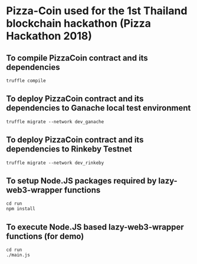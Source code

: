 # Pizza-Coin used for the 1st Thailand blockchain hackathon (Pizza Hackathon 2018)

## To compile PizzaCoin contract and its dependencies
```
truffle compile
```

## To deploy PizzaCoin contract and its dependencies to Ganache local test environment
```
truffle migrate --network dev_ganache
```

## To deploy PizzaCoin contract and its dependencies to Rinkeby Testnet
```
truffle migrate --network dev_rinkeby
```

## To setup Node.JS packages required by lazy-web3-wrapper functions
```
cd run
npm install
```

## To execute Node.JS based lazy-web3-wrapper functions (for demo)
```
cd run
./main.js
```
